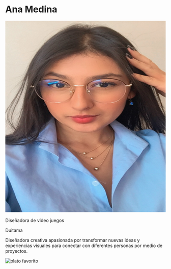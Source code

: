 <h1>Ana Medina</h1>

<img src=" /ANA MEDINA/anamedina.jpg" alt="foto perfil" width="800" height="600" loading="lazy">

<p>Diseñadora de video juegos</p>

<p>Duitama</p>

<p>Diseñadora creativa apasionada por transformar nuevas ideas y experiencias visuales para conectar con diferentes personas por medio de proyectos.</p>

<img src=" /ANA MEDINA/lasana.jpeg" alt="plato favorito" width="600" height="800" loading="lazy">